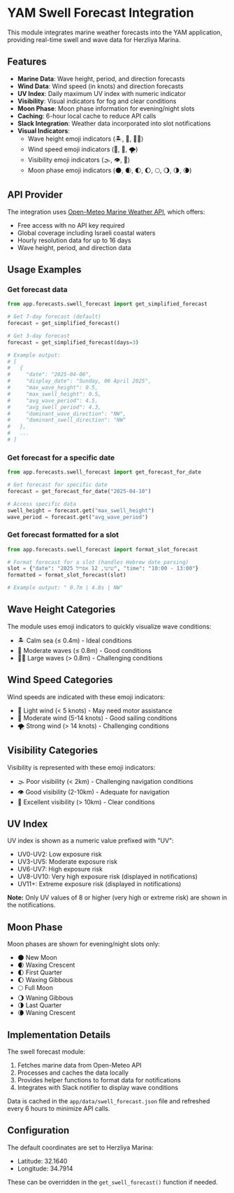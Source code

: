 # YAM Swell Forecast Integration

This module integrates marine weather forecasts into the YAM application, providing real-time swell and wave data for Herzliya Marina.

## Features

- **Marine Data**: Wave height, period, and direction forecasts
- **Wind Data**: Wind speed (in knots) and direction forecasts
- **UV Index**: Daily maximum UV index with numeric indicator
- **Visibility**: Visual indicators for fog and clear conditions
- **Moon Phase**: Moon phase information for evening/night slots
- **Caching**: 6-hour local cache to reduce API calls
- **Slack Integration**: Weather data incorporated into slot notifications
- **Visual Indicators**: 
  - Wave height emoji indicators (🏝️, 🌊, 🌊🌊)
  - Wind speed emoji indicators (🍃, 💨, 🌪️)
  - Visibility emoji indicators (🌫️, 👁️, 🔭)
  - Moon phase emoji indicators (🌑, 🌒, 🌓, 🌔, 🌕, 🌖, 🌗, 🌘)

## API Provider

The integration uses [Open-Meteo Marine Weather API](https://open-meteo.com/en/docs/marine-weather-api), which offers:

- Free access with no API key required
- Global coverage including Israeli coastal waters
- Hourly resolution data for up to 16 days
- Wave height, period, and direction data

## Usage Examples

### Get forecast data

```python
from app.forecasts.swell_forecast import get_simplified_forecast

# Get 7-day forecast (default)
forecast = get_simplified_forecast()

# Get 3-day forecast
forecast = get_simplified_forecast(days=3)

# Example output:
# [
#   {
#     "date": "2025-04-06",
#     "display_date": "Sunday, 06 April 2025",
#     "max_wave_height": 0.5,
#     "max_swell_height": 0.5,
#     "avg_wave_period": 4.5,
#     "avg_swell_period": 4.3,
#     "dominant_wave_direction": "NW",
#     "dominant_swell_direction": "NW"
#   },
#   ...
# ]
```

### Get forecast for a specific date

```python
from app.forecasts.swell_forecast import get_forecast_for_date

# Get forecast for specific date
forecast = get_forecast_for_date("2025-04-10")

# Access specific data
swell_height = forecast.get("max_swell_height")
wave_period = forecast.get("avg_wave_period")
```

### Get forecast formatted for a slot

```python
from app.forecasts.swell_forecast import format_slot_forecast

# Format forecast for a slot (handles Hebrew date parsing)
slot = {"date": "שישי, 12 אפריל 2025", "time": "10:00 - 13:00"}
formatted = format_slot_forecast(slot)

# Example output: " 0.7m | 4.8s | NW"
```

## Wave Height Categories

The module uses emoji indicators to quickly visualize wave conditions:

- 🏝️ Calm sea (≤ 0.4m) - Ideal conditions
- 🌊 Moderate waves (≤ 0.8m) - Good conditions
- 🌊🌊 Large waves (> 0.8m) - Challenging conditions

## Wind Speed Categories

Wind speeds are indicated with these emoji indicators:

- 🍃 Light wind (< 5 knots) - May need motor assistance
- 💨 Moderate wind (5-14 knots) - Good sailing conditions
- 🌪️ Strong wind (> 14 knots) - Challenging conditions

## Visibility Categories

Visibility is represented with these emoji indicators:

- 🌫️ Poor visibility (< 2km) - Challenging navigation conditions
- 👁️ Good visibility (2-10km) - Adequate for navigation
- 🔭 Excellent visibility (> 10km) - Clear conditions

## UV Index

UV index is shown as a numeric value prefixed with "UV":
- UV0-UV2: Low exposure risk
- UV3-UV5: Moderate exposure risk
- UV6-UV7: High exposure risk  
- UV8-UV10: Very high exposure risk (displayed in notifications)
- UV11+: Extreme exposure risk (displayed in notifications)

**Note:** Only UV values of 8 or higher (very high or extreme risk) are shown in the notifications.

## Moon Phase

Moon phases are shown for evening/night slots only:
- 🌑 New Moon
- 🌒 Waxing Crescent
- 🌓 First Quarter
- 🌔 Waxing Gibbous
- 🌕 Full Moon
- 🌖 Waning Gibbous
- 🌗 Last Quarter
- 🌘 Waning Crescent

## Implementation Details

The swell forecast module:

1. Fetches marine data from Open-Meteo API
2. Processes and caches the data locally
3. Provides helper functions to format data for notifications
4. Integrates with Slack notifier to display wave conditions

Data is cached in the `app/data/swell_forecast.json` file and refreshed every 6 hours to minimize API calls.

## Configuration

The default coordinates are set to Herzliya Marina:
- Latitude: 32.1640
- Longitude: 34.7914

These can be overridden in the `get_swell_forecast()` function if needed.

